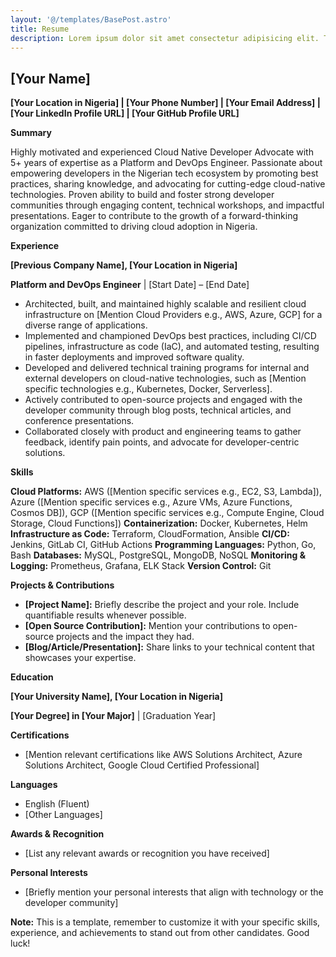 ```yaml
---
layout: '@/templates/BasePost.astro'
title: Resume
description: Lorem ipsum dolor sit amet consectetur adipisicing elit. Tenetur vero esse non molestias eos excepturi.
---
```


## [Your Name]

**[Your Location in Nigeria] | [Your Phone Number] | [Your Email Address] | [Your LinkedIn Profile URL] | [Your GitHub Profile URL]**

**Summary**

Highly motivated and experienced Cloud Native Developer Advocate with 5+ years of expertise as a Platform and DevOps Engineer. Passionate about empowering developers in the Nigerian tech ecosystem by promoting best practices, sharing knowledge, and advocating for cutting-edge cloud-native technologies. Proven ability to build and foster strong developer communities through engaging content, technical workshops, and impactful presentations. Eager to contribute to the growth of a forward-thinking organization committed to driving cloud adoption in Nigeria.

**Experience**

**[Previous Company Name], [Your Location in Nigeria]**

**Platform and DevOps Engineer** | [Start Date] – [End Date]

* Architected, built, and maintained highly scalable and resilient cloud infrastructure on [Mention Cloud Providers e.g., AWS, Azure, GCP] for a diverse range of applications.
* Implemented and championed DevOps best practices, including CI/CD pipelines, infrastructure as code (IaC), and automated testing, resulting in faster deployments and improved software quality.
* Developed and delivered technical training programs for internal and external developers on cloud-native technologies, such as [Mention specific technologies e.g., Kubernetes, Docker, Serverless].
* Actively contributed to open-source projects and engaged with the developer community through blog posts, technical articles, and conference presentations.
* Collaborated closely with product and engineering teams to gather feedback, identify pain points, and advocate for developer-centric solutions.

**Skills**

**Cloud Platforms:** AWS ([Mention specific services e.g., EC2, S3, Lambda]), Azure ([Mention specific services e.g., Azure VMs, Azure Functions, Cosmos DB]), GCP ([Mention specific services e.g., Compute Engine, Cloud Storage, Cloud Functions])
**Containerization:** Docker, Kubernetes, Helm
**Infrastructure as Code:** Terraform, CloudFormation, Ansible
**CI/CD:** Jenkins, GitLab CI, GitHub Actions
**Programming Languages:** Python, Go, Bash
**Databases:** MySQL, PostgreSQL, MongoDB, NoSQL
**Monitoring & Logging:** Prometheus, Grafana, ELK Stack
**Version Control:** Git

**Projects & Contributions**

* **[Project Name]:** Briefly describe the project and your role. Include quantifiable results whenever possible.
* **[Open Source Contribution]:** Mention your contributions to open-source projects and the impact they had.
* **[Blog/Article/Presentation]:** Share links to your technical content that showcases your expertise.

**Education**

**[Your University Name], [Your Location in Nigeria]**

**[Your Degree] in [Your Major]** | [Graduation Year]

**Certifications**

* [Mention relevant certifications like AWS Solutions Architect, Azure Solutions Architect, Google Cloud Certified Professional]

**Languages**

* English (Fluent)
* [Other Languages]

**Awards & Recognition**

* [List any relevant awards or recognition you have received]

**Personal Interests**

* [Briefly mention your personal interests that align with technology or the developer community]

**Note:** This is a template, remember to customize it with your specific skills, experience, and achievements to stand out from other candidates. Good luck! 
